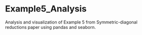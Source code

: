 # Example5_Analysis
Analysis and visualization of Example 5 from Symmetric-diagonal reductions paper using pandas and seaborn.
